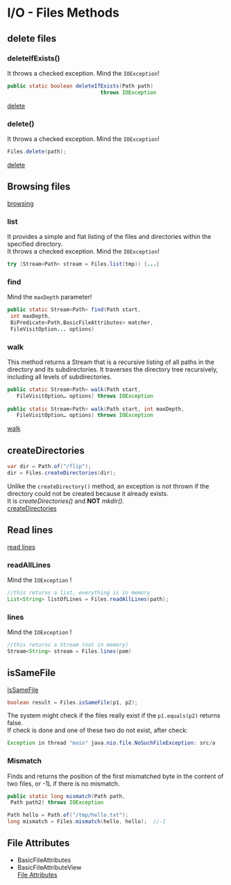 # I/O - Files Methods

## delete files
### deleteIfExists()
It throws a checked exception. Mind the `IOException`!
```java
public static boolean deleteIfExists(Path path)
                              throws IOException
```
[delete](../src/main/java/org/enricogiurin/ocp17/book/ch14/filesmethods/Delete.java)
### delete()
It throws a checked exception. Mind the `IOException`!
```java
Files.delete(path);
```
[delete](../src/main/java/org/enricogiurin/ocp17/book/ch14/filesmethods/Delete.java)
## Browsing files
[browsing](../src/main/java/org/enricogiurin/ocp17/book/ch14/filesmethods/BrowsingPaths.java)
### list
It provides a simple and flat listing of the files and directories within the specified directory.  
It throws a checked exception. Mind the `IOException`!
```java
try (Stream<Path> stream = Files.list(tmp)) {...}
```

### find
Mind the `maxDepth` parameter!
```java
public static Stream<Path> find(Path start,
 int maxDepth,
 BiPredicate<Path,BasicFileAttributes> matcher,
 FileVisitOption... options)
```
### walk
This method returns a Stream that is a recursive listing of all paths in the directory and its subdirectories.
It traverses the directory tree recursively, including all levels of subdirectories.
```java
public static Stream<Path> walk(Path start,
   FileVisitOption… options) throws IOException
 
public static Stream<Path> walk(Path start, int maxDepth,
   FileVisitOption… options) throws IOException
```

[walk](../src/main/java/org/enricogiurin/ocp17/book/ch14/filesmethods/WalkDirectory.java)

## createDirectories
```java
var dir = Path.of("/flip");
dir = Files.createDirectories(dir);
```
Unlike the `createDirectory()` method, an exception is not thrown if the directory could not be created because it already exists.  
It is _createDirectories()_ and **NOT** _mkdir()_.  
[createDirectories](../src/main/java/org/enricogiurin/ocp17/book/ch14/filesmethods/CreateDirectories.java)
## Read lines
[read lines](../src/main/java/org/enricogiurin/ocp17/book/ch14/filesmethods/ReadLines.java)
### readAllLines
Mind the `IOException` !

```java
//this returns a list, everything is in memory
List<String> listOfLines = Files.readAllLines(path);
```
### lines
Mind the `IOException` !

```java
//this returns a Stream (not in memory)
Stream<String> stream = Files.lines(pom)
```

## isSameFile
[IsSameFile](../src/main/java/org/enricogiurin/ocp17/book/ch14/filesmethods/IsSameFile.java)
```java
boolean result = Files.isSameFile(p1, p2);
```
The system might check if the files really exist if the `p1.equals(p2)` returns false.  
If check is done and one of these two do not exist, after check:
```java
Exception in thread "main" java.nio.file.NoSuchFileException: src/a
```

### Mismatch
Finds and returns the position of the first mismatched byte in the content of two files, or -1L if there is no mismatch.
```java
public static long mismatch(Path path,
 Path path2) throws IOException
```
```java
Path hello = Path.of("/tmp/hello.txt");
long mismatch = Files.mismatch(hello, hello);  //-1
```


## File Attributes
- BasicFileAttributes
- BasicFileAttributeView  
[File Attributes](../src/main/java/org/enricogiurin/ocp17/book/ch14/ReadAttributes.java)
